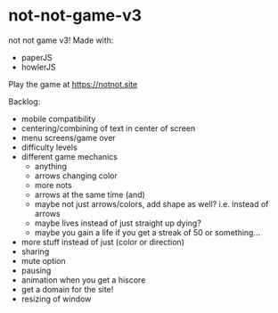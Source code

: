 # not-not-game-v3
not not game v3!
Made with: 
- paperJS
- howlerJS


Play the game at https://notnot.site

Backlog:
- mobile compatibility
- centering/combining of text in center of screen
- menu screens/game over
- difficulty levels
- different game mechanics
  - anything
  - arrows changing color
  - more nots
  - arrows at the same time (and)
  - maybe not just arrows/colors, add shape as well? i.e. instead of arrows
  - maybe lives instead of just straight up dying?
  - maybe you gain a life if you get a streak of 50 or something...
- more stuff instead of just (color or direction)
- sharing
- mute option
- pausing
- animation when you get a hiscore
- get a domain for the site!
- resizing of window
